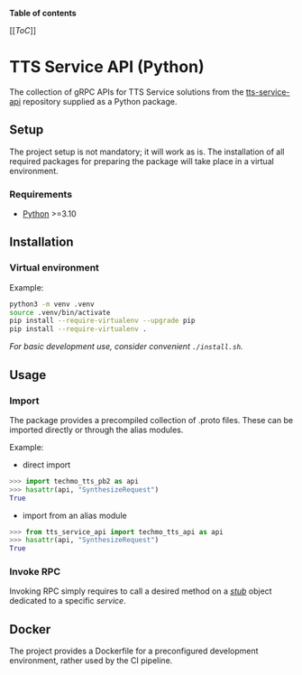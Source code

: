 **Table of contents**

[[_ToC_]]

# TTS Service API (Python)

The collection of gRPC APIs for TTS Service solutions from the [tts-service-api](https://gitlab.devtechmo.pl/tts/tts-service-api) repository supplied as a Python package.

## Setup

The project setup is not mandatory; it will work as is. The installation of all required packages for preparing the package will take place in a virtual environment.

### Requirements

- [Python](https://www.python.org/) >=3.10

## Installation

### Virtual environment

Example:

```sh
python3 -m venv .venv
source .venv/bin/activate
pip install --require-virtualenv --upgrade pip
pip install --require-virtualenv .
```

_For basic development use, consider convenient `./install.sh`._

## Usage

### Import

The package provides a precompiled collection of .proto files. These can be imported directly or through the alias modules.

Example:

- direct import

```python
>>> import techmo_tts_pb2 as api
>>> hasattr(api, "SynthesizeRequest")
True
```

- import from an alias module

```python
>>> from tts_service_api import techmo_tts_api as api
>>> hasattr(api, "SynthesizeRequest")
True
```

### Invoke RPC

Invoking RPC simply requires to call a desired method on a [_stub_](https://grpc.io/docs/what-is-grpc/core-concepts/#using-the-api) object dedicated to a specific _service_.

## Docker

The project provides a Dockerfile for a preconfigured development environment, rather used by the CI pipeline.
